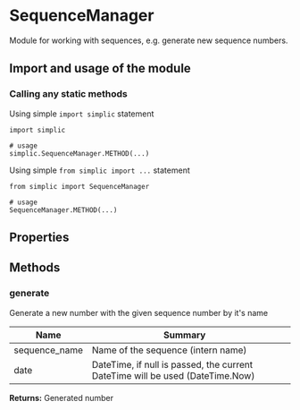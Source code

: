 SequenceManager
===

Module for working with sequences, e.g. generate new sequence numbers.


## Import and usage of the module
### Calling any static methods
Using simple `import simplic` statement
```
import simplic

# usage
simplic.SequenceManager.METHOD(...)
```
Using simple `from simplic import ...` statement
```
from simplic import SequenceManager

# usage
SequenceManager.METHOD(...)
```


## Properties

## Methods

### generate
Generate a new number with the given sequence number by it's name

| Name | Summary |    |
| --- | --- | ---- |
 | sequence_name | Name of the sequence (intern name) | |
 | date | DateTime, if null is passed, the current DateTime will be used (DateTime.Now) | |

__Returns:__
Generated number
